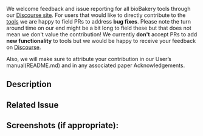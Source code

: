 We welcome feedback and issue reporting for all bioBakery tools through our [Discourse site](https://forum.biobakery.org/c/pull-request/featurepull-request/). For users that would like to directly contribute to the [tools](https://github.com/biobakery/) we are happy to field PRs to address **bug fixes**. Please note the turn around time on our end might be a bit long to field these but that does not mean we don't value the contribution! We currently **don't** accept PRs to add **new functionality** to tools but we would be happy to receive your feedback on [Discourse](https://forum.biobakery.org/c/pull-request/featurepull-request/).

Also, we will make sure to attribute your contribution in our User’s manual(README.md) and in any associated paper Acknowledgements.


## Description
<!--- Describe your changes in detail -->

## Related Issue
<!--- If fixing a bug, there should be an issue describing it with steps to reproduce -->
<!--- Please link to the issue here: -->


## Screenshots (if appropriate):
